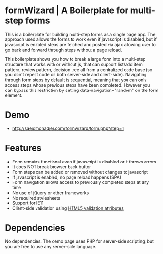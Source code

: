 # formWizard | A Boilerplate for multi-step forms
This is a boilerplate for building multi-step forms as a single page app. The approach used allows the forms to work even if javascript is disabled, but if javascript is enabled steps are fetched and posted via ajax allowing user to go back and forward through steps without a page reload. 

This boilerplate shows you how to break a large form into a multi-step structure that works with or without js, that can support list/add item pattern, review pattern, decision tree all from a centralized code base (so you don't repeat code on both server-side and client-side). Navigating through form steps by default is sequential, meaning that you can only access steps whose previous steps have been completed. However you can bypass this restriction by setting data-navigation="random" on the form element.

# Demo
- http://saeidmohadjer.com/formwizard/form.php?step=1

# Features
- Form remains functional even if javascript is disabled or it throws errors
- It does NOT break browser back button 
- Form steps can be added or removed without changes to javascript
- If javascript is enabled, no page reload happens (SPA)
- Form navigation allows access to previously completed steps at any time
- No use of jQuery or other frameworks
- No required stylesheets
- Support for IE11
- Client-side validation using [HTML5 validation attributes](https://developer.mozilla.org/en-US/docs/Learn/HTML/Forms/Form_validation)

# Dependencies
No dependencies. The demo page uses PHP for server-side scripting, but you are free to use any server-side language.
